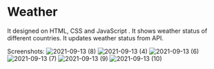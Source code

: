 # Weather
It designed on HTML, CSS and JavaScript . It shows weather status of different countries. It updates weather status from API.  

Screenshots:
![2021-09-13 (8)](https://user-images.githubusercontent.com/89578075/133073539-134d4426-9e89-4f72-91c7-709ca377837b.png)
![2021-09-13 (4)](https://user-images.githubusercontent.com/89578075/133073570-c6917a2b-52dc-4d0d-a013-c1927fc2e05e.png)
![2021-09-13 (6)](https://user-images.githubusercontent.com/89578075/133073576-c01e05a1-f7c3-4a8b-9e76-a3b934de470d.png)
![2021-09-13 (7)](https://user-images.githubusercontent.com/89578075/133073580-8071b73d-6452-4d7b-975b-178e4b3db9de.png)
![2021-09-13 (9)](https://user-images.githubusercontent.com/89578075/133073582-80c8f930-3bcf-4a99-bb28-bc0e3a4aa539.png)
![2021-09-13 (10)](https://user-images.githubusercontent.com/89578075/133073585-1c1d4033-b1f2-4d29-b2ea-54bf481388c8.png)

